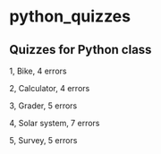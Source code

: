 # python_quizzes
Quizzes for Python class
------------------------
1, Bike, 4 errors 

2, Calculator, 4 errors

3, Grader, 5 errors

4, Solar system, 7 errors

5, Survey, 5 errors
